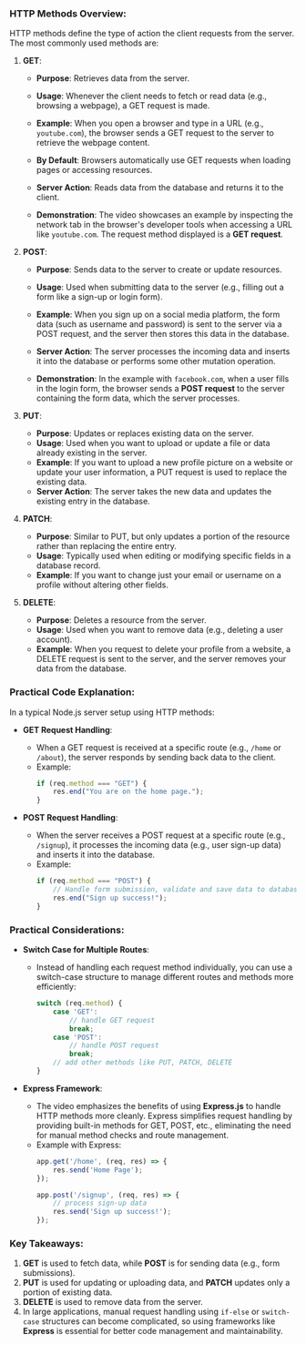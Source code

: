 ### HTTP Methods Overview:
HTTP methods define the type of action the client requests from the server. The most commonly used methods are:

1. **GET**: 
   - **Purpose**: Retrieves data from the server.
   - **Usage**: Whenever the client needs to fetch or read data (e.g., browsing a webpage), a GET request is made.
   - **Example**: When you open a browser and type in a URL (e.g., `youtube.com`), the browser sends a GET request to the server to retrieve the webpage content. 
   - **By Default**: Browsers automatically use GET requests when loading pages or accessing resources.
   - **Server Action**: Reads data from the database and returns it to the client.

   - **Demonstration**: The video showcases an example by inspecting the network tab in the browser's developer tools when accessing a URL like `youtube.com`. The request method displayed is a **GET request**.

2. **POST**:
   - **Purpose**: Sends data to the server to create or update resources.
   - **Usage**: Used when submitting data to the server (e.g., filling out a form like a sign-up or login form).
   - **Example**: When you sign up on a social media platform, the form data (such as username and password) is sent to the server via a POST request, and the server then stores this data in the database.
   - **Server Action**: The server processes the incoming data and inserts it into the database or performs some other mutation operation.

   - **Demonstration**: In the example with `facebook.com`, when a user fills in the login form, the browser sends a **POST request** to the server containing the form data, which the server processes.

3. **PUT**:
   - **Purpose**: Updates or replaces existing data on the server.
   - **Usage**: Used when you want to upload or update a file or data already existing in the server.
   - **Example**: If you want to upload a new profile picture on a website or update your user information, a PUT request is used to replace the existing data.
   - **Server Action**: The server takes the new data and updates the existing entry in the database.

4. **PATCH**:
   - **Purpose**: Similar to PUT, but only updates a portion of the resource rather than replacing the entire entry.
   - **Usage**: Typically used when editing or modifying specific fields in a database record.
   - **Example**: If you want to change just your email or username on a profile without altering other fields.

5. **DELETE**:
   - **Purpose**: Deletes a resource from the server.
   - **Usage**: Used when you want to remove data (e.g., deleting a user account).
   - **Example**: When you request to delete your profile from a website, a DELETE request is sent to the server, and the server removes your data from the database.

### Practical Code Explanation:
In a typical Node.js server setup using HTTP methods:

- **GET Request Handling**:
   - When a GET request is received at a specific route (e.g., `/home` or `/about`), the server responds by sending back data to the client.
   - Example:
     ```js
     if (req.method === "GET") {
         res.end("You are on the home page.");
     }
     ```

- **POST Request Handling**:
   - When the server receives a POST request at a specific route (e.g., `/signup`), it processes the incoming data (e.g., user sign-up data) and inserts it into the database.
   - Example:
     ```js
     if (req.method === "POST") {
         // Handle form submission, validate and save data to database
         res.end("Sign up success!");
     }
     ```

### Practical Considerations:
- **Switch Case for Multiple Routes**: 
   - Instead of handling each request method individually, you can use a switch-case structure to manage different routes and methods more efficiently:
     ```js
     switch (req.method) {
         case 'GET':
             // handle GET request
             break;
         case 'POST':
             // handle POST request
             break;
         // add other methods like PUT, PATCH, DELETE
     }
     ```

- **Express Framework**:
   - The video emphasizes the benefits of using **Express.js** to handle HTTP methods more cleanly. Express simplifies request handling by providing built-in methods for GET, POST, etc., eliminating the need for manual method checks and route management.
   - Example with Express:
     ```js
     app.get('/home', (req, res) => {
         res.send('Home Page');
     });

     app.post('/signup', (req, res) => {
         // process sign-up data
         res.send('Sign up success!');
     });
     ```

### Key Takeaways:
1. **GET** is used to fetch data, while **POST** is for sending data (e.g., form submissions).
2. **PUT** is used for updating or uploading data, and **PATCH** updates only a portion of existing data.
3. **DELETE** is used to remove data from the server.
4. In large applications, manual request handling using `if-else` or `switch-case` structures can become complicated, so using frameworks like **Express** is essential for better code management and maintainability.
